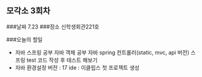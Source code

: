 ## 모각소 3회차

###날짜
7.23
###장소
신학생회관221호

###오늘의 할일
- 자바 스프링 공부
  자바 객체 공부
  자바 spring 컨트롤러(static, mvc, api 버전)
  스프링 test 코드 작성 후 테스트 해보기
- 자바 환경설정
버전 : 17
ide : 이클립스
첫 프로젝트 생성

